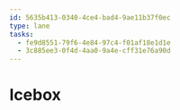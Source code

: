 ```yaml
---
id: 5635b413-0340-4ce4-bad4-9ae11b37f0ec
type: lane
tasks:
  - fe9d8551-79f6-4e84-97c4-f01af18e1d1e
  - 3c885ee3-0f4d-4aa0-9a4e-cff31e76a90d
---
```


# Icebox
